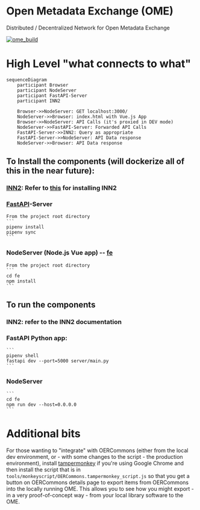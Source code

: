 # Open Metadata Exchange (OME)
Distributed / Decentralized Network for Open Metadata Exchange

[![ome_build](https://github.com/ISKME/Open-Metadata-Exchange/actions/workflows/build.yml/badge.svg)](https://github.com/ISKME/Open-Metadata-Exchange/actions/workflows/build.yml)

# High Level "what connects to what"

```mermaid
sequenceDiagram
	participant Browser
	participant NodeServer
	participant FastAPI-Server
	participant INN2

	Browser->>NodeServer: GET localhost:3000/
	NodeServer->>Browser: index.html with Vue.js App
	Browser->>NodeServer: API Calls (it's proxied in DEV mode)
	NodeServer->>FastAPI-Server: Forwarded API Calls
	FastAPI-Server->>INN2: Query as appropriate
	FastAPI-Server->>NodeServer: API Data response
	NodeServer->>Browser: API Data response
```

## To Install the components (will dockerize all of this in the near future):
### [INN2](https://github.com/InterNetNews/inn): Refer to [this](https://defuse.ca/inn-private-newsgroup-server-setup.htm) for installing INN2
### [FastAPI](https://fastapi.tiangolo.com/)-Server
	From the project root directory
	```
	pipenv install
	pipenv sync
	```
### NodeServer (Node.js Vue app) -- [fe](https://www.npmjs.com/package/fe)
	From the project root directory
	```
	cd fe
	npm install
	```

## To run the components
### INN2: refer to the INN2 documentation
### FastAPI Python app:
	```
	pipenv shell
	fastapi dev --port=5000 server/main.py
	```
### NodeServer
	```
	cd fe
	npm run dev --host=0.0.0.0
	```

# Additional bits
For those wanting to "integrate" with OERCommons (either from the
local dev environment, or - with some changes to the script - the
production environment), install [tampermonkey](https://www.tampermonkey.net/)
if you're using Google Chrome and then install the script that is in
`tools/monkeyscript/OERCommons.tampermonkey_script.js` so that you get
a button on OERCommons details page to export items from OERCommons
into the locally running OME. This allows you to see how you might
export - in a very proof-of-concept way - from your local library
software to the OME.
